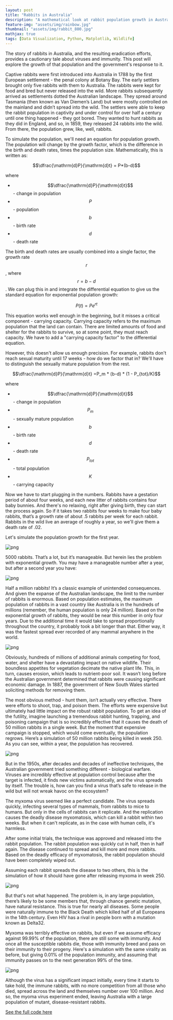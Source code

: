 ```yaml
---
layout: post
title: "Rabbits in Australia"
description: "A mathematical look at rabbit population growth in Australia"
feature-img: "assets/img/rainbow.jpg"
thumbnail: "assets/img/rabbit_800.jpg"
mathjax: true
tags: [Data Visualization, Python, Matplotlib, Wildlife]
---
```


The story of rabbits in Australia, and the resulting eradication efforts, provides a cautionary tale about viruses and immunity. This post will explore the growth of that population and the government's response to it.

Captive rabbits were first introduced into Australia in 1788 by the first European settlement - the penal colony at Botany Bay. The early settlers brought only five rabbits with them to Australia. The rabbits were kept for food and bred but never released into the wild. More rabbits subsequently arrived as settlements dotted the Australian landscape. They spread around Tasmania (then known as Van Diemen’s Land) but were mostly controlled on the mainland and didn’t spread into the wild.
The settlers were able to keep the rabbit population in captivity and under control for over half a century until one thing happened - they got bored. They wanted to hunt rabbits as they did in England, and so, in 1859, they released 24 rabbits into the wild. From there, the population grew, like, well, rabbits.


To simulate the population, we'll need an equation for population growth. The population will change by the growth factor, which is the difference in the birth and death rates, times the population size. Mathematically, this is written as:

$$\dfrac{\mathrm{d}P}{\mathrm{d}t} = P*(b-d)$$

where

* $$\dfrac{\mathrm{d}P}{\mathrm{d}t}$$ - change in population
* $$P$$ - population
* $$b$$ - birth rate
* $$d$$ - death rate

The birth and death rates are usually combined into a single factor, the growth rate $$r$$, where $$r=b-d$$. We can plug this in and  integrate the differential equation to give us the standard equation for exponential population growth:

$$P(t) = Pe^{rt}$$

This equation works well enough in the beginning, but it misses a critical component - carrying capacity. Carrying capacity refers to the maximum population that the land can contain. There are limited amounts of food and shelter for the rabbits to survive, so at some point, they must reach capacity. We have to add a "carrying capacity factor" to the differential equation.

However, this doesn't allow us enough precision. For example, rabbits don't reach sexual maturity until 17 weeks - how do we factor that in? We'll have to distinguish the sexually mature population from the rest.

$$\dfrac{\mathrm{d}P}{\mathrm{d}t} =P_m * (b-d) * (1 - P_{tot}/K)$$

where

* $$\dfrac{\mathrm{d}P}{\mathrm{d}t}$$ - change in population
* $$P_m$$ - sexually mature population
* $$b$$ - birth rate
* $$d$$ - death rate
* $$P_{tot}$$ - total population
* $$K$$ - carrying capacity

Now we have to start plugging in the numbers. Rabbits have a gestation period of about four weeks, and each new litter of rabbits contains four baby bunnies. And there's no relaxing, right after giving birth, they can start the process again. So if it takes two rabbits four weeks to make four baby rabbits, that’s a growth rate of about .5 rabbits per week for each rabbit. Rabbits in the wild live an average of roughly a year, so we'll give them a death rate of .02.

Let's simulate the population growth for the first year.




![png]({{site.baseurl}}/assets/img/2018-01-19-Rabbits-in-Australia_files/2018-01-19-Rabbits-in-Australia_15_0.png)


5000 rabbits. That’s a lot, but it’s manageable. But herein lies the problem with exponential growth. You may have a manageable number after a year, but after a second year you have:


![png]({{site.baseurl}}/assets/img/2018-01-19-Rabbits-in-Australia_files/2018-01-19-Rabbits-in-Australia_18_0.png)


Half a million rabbits! It’s a classic example of unintended consequences. And given the expanse of the Australian landscape, the limit to the number of rabbits is enormous. Based on population estimates, the maximum population of rabbits in a vast country like Australia is in the hundreds of millions (remember, the human population is only 24 million). Based on the exponential growth of rabbits, they would be near this number in only four years. Due to the additional time it would take to spread proportionally throughout the country, it probably took a bit longer than that. Either way, it was the fastest spread ever recorded of any mammal anywhere in the world.


![png]({{site.baseurl}}/assets/img/2018-01-19-Rabbits-in-Australia_files/2018-01-19-Rabbits-in-Australia_21_0.png)


Obviously, hundreds of millions of additional animals competing for food, water, and shelter have a devastating impact on native wildlife. Their boundless appetites for vegetation decimate the native plant life. This, in turn, causes erosion, which leads to nutrient-poor soil. It wasn’t long before the Australian government determined that rabbits were causing significant economic damage. In 1887, the government of New South Wales started soliciting methods for removing them.

The most obvious method - hunt them, isn’t actually very effective. There were efforts to shoot, trap, and poison them. The efforts were expensive but ultimately had little impact on the robust rabbit population. To get an idea of the futility, imagine launching a tremendous rabbit hunting, trapping, and poisoning campaign that is so incredibly effective that it causes the death of 50 million rabbits in a single week. But the moment that expensive campaign is stopped, which would come eventually, the population regrows. Here’s a simulation of 50 million rabbits being killed in week 250. As you can see, within a year, the population has recovered.


![png]({{site.baseurl}}/assets/img/2018-01-19-Rabbits-in-Australia_files/2018-01-19-Rabbits-in-Australia_24_0.png)


But in the 1950s, after decades and decades of ineffective techniques, the Australian government tried something different - biological warfare. Viruses are incredibly effective at population control because after the target is infected, it finds new victims automatically, and the virus spreads by itself. The trouble is, how can you find a virus that’s safe to release in the wild but will not wreak havoc on the ecosystem?

The myxoma virus seemed like a perfect candidate. The virus spreads quickly, infecting several types of mammals, from rabbits to mice to humans. But only in the cells of rabbits can it replicate. And the replication causes the deadly disease myxomatosis, which can kill a rabbit within two weeks. But when it can't replicate, as in the case with human cells, it's harmless.

After some initial trials, the technique was approved and released into the rabbit population. The rabbit population was quickly cut in half, then in half again. The disease continued to spread and kill more and more rabbits. Based on the deadly efficacy of myxomatosis, the rabbit population should have been completely wiped out.

Assuming each rabbit spreads the disease to two others, this is the simulation of how it should have gone after releasing myxoma in week 250.

![png]({{site.baseurl}}/assets/img/2018-01-19-Rabbits-in-Australia_files/2018-01-19-Rabbits-in-Australia_27_0.png)


But that's not what happened. The problem is, in any large population, there’s likely to be some members that, through chance genetic mutation, have natural resistance. This is true for nearly all diseases. Some people were naturally immune to the Black Death which killed half of all Europeans in the 14th century. Even HIV has a rival in people born with a mutation known as Delta32.

Myxoma was terribly effective on rabbits, but even if we assume efficacy against 99.99% of the population, there are still some with immunity. And once all the susceptible rabbits die, those with immunity breed and pass on their immunity to their progeny. Here's a simulation with the same virality as before, but giving 0.01% of the population immunity, and assuming that immunity passes on to the next generation 99% of the time.


![png]({{site.baseurl}}/assets/img/2018-01-19-Rabbits-in-Australia_files/2018-01-19-Rabbits-in-Australia_30_0.png)


Although the virus has a significant impact initially, every time it starts to take hold, the immune rabbits, with no more competition from all those who died, spread across the land and themselves number over 100 million. And so, the myoma virus experiment ended, leaving Australia with a large population of mutant, disease-resistant rabbits.

[See the full code here](https://nbviewer.jupyter.org/github/jss367/JupyterNotebooks/blob/master/2018-01-19-Rabbits-in-Australia.ipynb)
